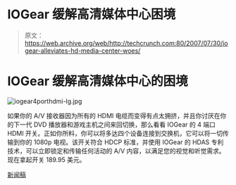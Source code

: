 # IOGear 缓解高清媒体中心困境

> 原文：<https://web.archive.org/web/http://techcrunch.com:80/2007/07/30/iogear-alleviates-hd-media-center-woes/>

# IOGear 缓解高清媒体中心的困境

![iogear4porthdmi-lg.jpg](img/cee6c225c21ff88f361d23309a763d24.png)

如果你的 A/V 接收器因为所有的 HDMI 电缆而变得有点太拥挤，并且你讨厌在你的下一代 DVD 播放器和游戏主机之间来回切换，那么看看 IOGear 的 4 端口 HDMI 开关。正如你所料，你可以将多达四个设备连接到交换机，它可以将一切传输到你的 1080p 电视。该开关符合 HDCP 标准，并使用 IOGear 的 HDAS 专利技术，可以立即锁定和传输任何活动的 A/V 内容，以满足您的视觉和听觉需求。现在拿起开关 189.95 美元。

[新闻稿](https://web.archive.org/web/20201020062118/http://www.prnewswire.com/cgi-bin/stories.pl?ACCT=109&STORY=/www/story/07-30-2007/0004634914&EDATE=)